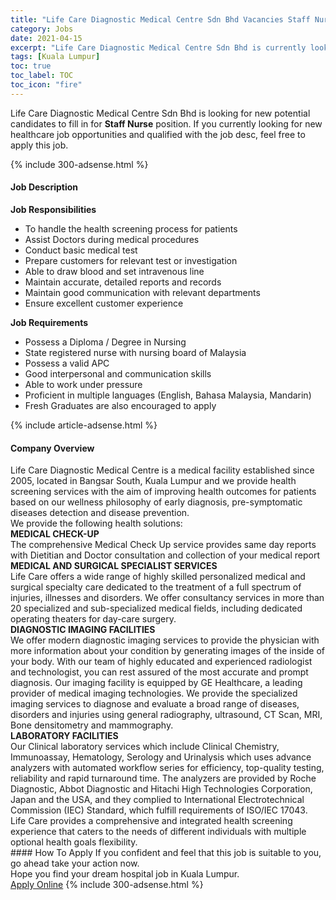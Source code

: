 ```yaml
---
title: "Life Care Diagnostic Medical Centre Sdn Bhd Vacancies Staff Nurse" 
category: Jobs 
date: 2021-04-15 
excerpt: "Life Care Diagnostic Medical Centre Sdn Bhd is currently looking for suitable person to fill in the Staff Nurse which positioned at Kuala Lumpur" 
tags: [Kuala Lumpur] 
toc: true 
toc_label: TOC 
toc_icon: "fire" 
--- 
```


<p>Life Care Diagnostic Medical Centre Sdn Bhd is looking for new potential candidates to fill in for <b>Staff Nurse</b> position. If you currently looking for new healthcare job opportunities and qualified with the job desc, feel free to apply this job.
</p>{% include 300-adsense.html %} 
<div><div><h4>Job Description</h4></div><div><div><span><div><p><strong>Job Responsibilities</strong></p><ul><li>To handle the health screening process for patients</li><li>Assist Doctors during medical procedures</li><li>Conduct basic medical test</li><li>Prepare customers for relevant test or investigation</li><li>Able to draw blood and set intravenous line</li><li>Maintain accurate, detailed reports and records</li><li>Maintain good communication with relevant departments</li><li>Ensure excellent customer experience</li></ul><p><strong>Job Requirements</strong></p><ul><li>Possess a Diploma / Degree in Nursing</li><li>State registered nurse with nursing board of Malaysia</li><li>Possess a valid APC</li><li>Good interpersonal and communication skills</li><li>Able to work under pressure</li><li>Proficient in multiple languages (English, Bahasa Malaysia, Mandarin)</li><li>Fresh Graduates are also encouraged to apply</li></ul></div></span></div></div></div> 
{% include article-adsense.html %} 
<div><div><h4>Company Overview</h4></div><div><div><span><div><div>
<div>Life Care Diagnostic Medical Centre is a medical facility established since 2005, located in Bangsar South, Kuala Lumpur and we provide health screening services with the aim of improving health outcomes for patients based on our wellness philosophy of early diagnosis, pre-symptomatic diseases detection and disease prevention.</div>
<div>We provide the following health solutions:</div>
<div><strong>MEDICAL CHECK-UP</strong></div>
<div>The comprehensive Medical Check Up service provides same day reports with Dietitian and Doctor consultation and collection of your medical report</div>
<div><strong>MEDICAL AND SURGICAL SPECIALIST SERVICES</strong></div>
<div>Life Care offers a wide range of highly skilled personalized medical and surgical specialty care dedicated to the treatment of a full spectrum of injuries, illnesses and disorders. We offer consultancy services in more than 20 specialized and sub-specialized medical fields, including dedicated operating theaters for day-care surgery.</div>
<div><strong>DIAGNOSTIC IMAGING FACILITIES</strong></div>
<div>We offer modern diagnostic imaging services to provide the physician with more information about your condition by generating images of the inside of your body. With our team of highly educated and experienced radiologist and technologist, you can rest assured of the most accurate and prompt diagnosis. Our imaging facility is equipped by GE Healthcare, a leading provider of medical imaging technologies. We provide the specialized imaging services to diagnose and evaluate a broad range of diseases, disorders and injuries using general radiography, ultrasound, CT Scan, MRI, Bone densitometry and mammography.</div>
<div><strong>LABORATORY FACILITIES</strong></div>
<div>Our Clinical laboratory services which include Clinical Chemistry, Immunoassay, Hematology, Serology and Urinalysis which uses advance analyzers with automated workflow series for efficiency, top-quality testing, reliability and rapid turnaround time. The analyzers are provided by Roche Diagnostic, Abbot Diagnostic and Hitachi High Technologies Corporation, Japan and the USA, and they complied to International Electrotechnical Commission (IEC) Standard, which fulfill requirements of ISO/IEC 17043.</div>
<div>Life Care provides a comprehensive and integrated health screening experience that caters to the needs of different individuals with multiple optional health goals flexibility.</div>
</div></div></span></div></div></div> 
#### How To Apply 
If you confident and feel that this job is suitable to you, go ahead take your action now. <br/> 
Hope you find your dream hospital job in Kuala Lumpur. <br/> 
<a href="https://www.jobstreet.com.my/en/job/staff-nurse-4538065?jobId=jobstreet-my-job-4538065" class="btn btn--warning" target="_blank" rel="nofollow noopenner">Apply Online</a> 
{% include 300-adsense.html %} 